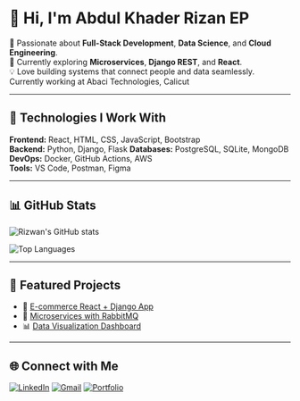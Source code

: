 # 👋 Hi, I'm Abdul Khader Rizan EP

🎯 Passionate about **Full-Stack Development**, **Data Science**, and **Cloud Engineering**.  
🚀 Currently exploring **Microservices**, **Django REST**, and **React**.  
💡 Love building systems that connect people and data seamlessly.
Currently working at Abaci Technologies, Calicut

---

## 🧠 Technologies I Work With

**Frontend:** React, HTML, CSS, JavaScript, Bootstrap  
**Backend:** Python, Django, Flask
**Databases:** PostgreSQL, SQLite, MongoDB  
**DevOps:** Docker, GitHub Actions, AWS  
**Tools:** VS Code, Postman, Figma  

---

## 📊 GitHub Stats

![Rizwan's GitHub stats](https://github-readme-stats.vercel.app/api?username=rizanep&show_icons=true&theme=tokyonight)

![Top Languages](https://github-readme-stats.vercel.app/api/top-langs/?username=rizanep&layout=compact&theme=tokyonight)

---

## 🧩 Featured Projects

- 🔗 [E-commerce React + Django App](https://github.com/rizanep/ecommerce-react-django)
- 💾 [Microservices with RabbitMQ](https://github.com/rizanep/kam.com-backenddocker)
- 📊 [Data Visualization Dashboard](https://github.com/rizanep/data-dashboard)

---

## 🌐 Connect with Me

[![LinkedIn](https://img.shields.io/badge/LinkedIn-blue?style=flat&logo=linkedin)](https://linkedin.com/in/your-link)
[![Gmail](https://img.shields.io/badge/Gmail-red?style=flat&logo=gmail&logoColor=white)](mailto:yourmail@gmail.com)
[![Portfolio](https://img.shields.io/badge/Portfolio-000?style=flat&logo=vercel&logoColor=white)](https://your-portfolio-link.com)
